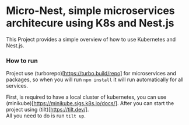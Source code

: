 # Micro-Nest, simple microservices architecure using K8s and Nest.js

This Project provides a simple overview of how to use Kubernetes and Nest.js. 

### How to run

Project use (turborepo)[https://turbo.build/repo] for microservices and packages, so when you will run `npm install` it will run automatically for all services.

First, is required to have a local cluster of kubernetes, you can use (minikube)[https://minikube.sigs.k8s.io/docs/].
After you can start the project using (tilt)[https://tilt.dev/].   
All you need to do is run `tilt up`.
